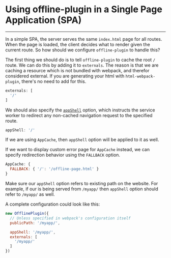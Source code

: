 # Using offline-plugin in a Single Page Application (SPA)

---

In a simple SPA, the server serves the same `index.html` page for all routes. When the page is loaded, the client decides what to render given the current route. So how should we configure `offline-plugin` to handle this?

The first thing we should do is to tell `offline-plugin` to cache the root `/` route. We can do this by adding it to `externals`. The reason is that we are caching a resource which is not bundled with webpack, and therefor considered external. If you are generating your html with `html-webpack-plugin`, there's no need to add for this.

```javascript
externals: [
  '/'
]
```

We should also specify the [`appShell`](../app-shell.md) option, which instructs the service worker to redirect any non-cached navigation request to the specified route.

```javascript
appShell: '/'
```

If we are using `AppCache`, then `appShell` option will be applied to it as well.

If we want to display custom error page for `AppCache` instead, we can specify redirection behavior using the `FALLBACK` option.

```javascript
AppCache: {
  FALLBACK: { '/': '/offline-page.html' }
}
```

Make sure our `appShell` option refers to existing path on the website. For example, if our is being served from `/myapp/` then `appShell` option should refer to `/myapp/` as well.

A complete configuration could look like this:

```javascript
new OfflinePlugin({
  // Unless specified in webpack's configuration itself
  publicPath: '/myapp/',

  appShell: '/myapp/',
  externals: [
    '/myapp/'
  ]
})
```
